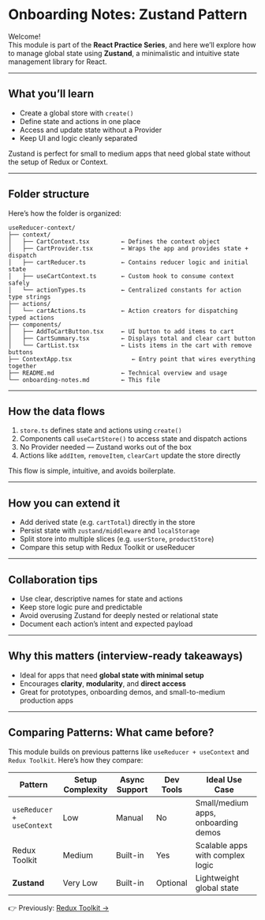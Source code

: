 # Onboarding Notes: Zustand Pattern

Welcome!  
This module is part of the **React Practice Series**, and here we’ll explore how to manage global state using **Zustand**, a minimalistic and intuitive state management library for React.

---

## What you’ll learn

- Create a global store with `create()`
- Define state and actions in one place
- Access and update state without a Provider
- Keep UI and logic cleanly separated

Zustand is perfect for small to medium apps that need global state without the setup of Redux or Context.

---

## Folder structure

Here’s how the folder is organized:

```
useReducer-context/
├── context/
│   ├── CartContext.tsx         ← Defines the context object
│   ├── CartProvider.tsx        ← Wraps the app and provides state + dispatch
│   ├── cartReducer.ts          ← Contains reducer logic and initial state
│   ├── useCartContext.ts       ← Custom hook to consume context safely
│   └── actionTypes.ts          ← Centralized constants for action type strings
├── actions/
│   └── cartActions.ts          ← Action creators for dispatching typed actions
├── components/
│   ├── AddToCartButton.tsx     ← UI button to add items to cart
│   ├── CartSummary.tsx         ← Displays total and clear cart button
│   └── CartList.tsx            ← Lists items in the cart with remove buttons
├── ContextApp.tsx                 ← Entry point that wires everything together
├── README.md                   ← Technical overview and usage
└── onboarding-notes.md         ← This file

```

---

## How the data flows

1. `store.ts` defines state and actions using `create()`
2. Components call `useCartStore()` to access state and dispatch actions
3. No Provider needed — Zustand works out of the box
4. Actions like `addItem`, `removeItem`, `clearCart` update the store directly

This flow is simple, intuitive, and avoids boilerplate.

---

## How you can extend it

- Add derived state (e.g. `cartTotal`) directly in the store
- Persist state with `zustand/middleware` and `localStorage`
- Split store into multiple slices (e.g. `userStore`, `productStore`)
- Compare this setup with Redux Toolkit or useReducer

---

## Collaboration tips

- Use clear, descriptive names for state and actions
- Keep store logic pure and predictable
- Avoid overusing Zustand for deeply nested or relational state
- Document each action’s intent and expected payload

---

## Why this matters (interview-ready takeaways)

- Ideal for apps that need **global state with minimal setup**
- Encourages **clarity**, **modularity**, and **direct access**
- Great for prototypes, onboarding demos, and small-to-medium production apps

---

## Comparing Patterns: What came before?

This module builds on previous patterns like `useReducer + useContext` and `Redux Toolkit`. Here’s how they compare:

| Pattern                   | Setup Complexity | Async Support | Dev Tools | Ideal Use Case                      |
| ------------------------- | ---------------- | ------------- | --------- | ----------------------------------- |
| `useReducer + useContext` | Low              | Manual        | No        | Small/medium apps, onboarding demos |
| Redux Toolkit             | Medium           | Built-in      | Yes       | Scalable apps with complex logic    |
| **Zustand**               | Very Low         | Built-in      | Optional  | Lightweight global state            |

👉 Previously: [Redux Toolkit →](../redux-toolkit/onboarding-notes.md)
